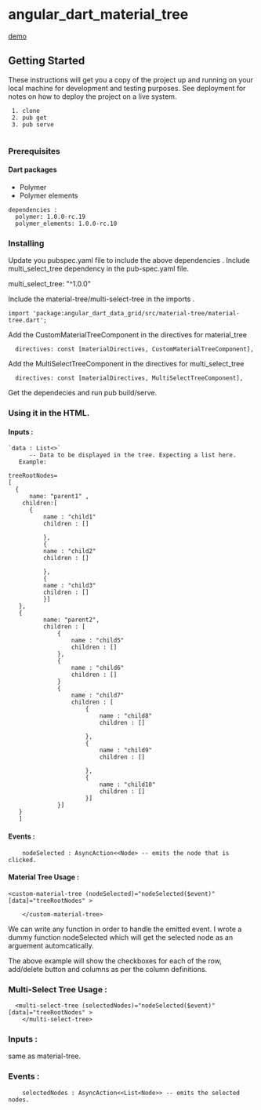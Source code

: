 # angular_dart_material_tree

[demo](https://abhishek-buragadda.github.io/angular-dart-material-tree/)

## Getting Started

These instructions will get you a copy of the project up and running on your local machine for development and testing purposes. See deployment for notes on how to deploy the project on a live system.
   
   ```
    1. clone 
    2. pub get 
    3. pub serve 
    
   ```
    

### Prerequisites

#### Dart packages

* Polymer
* Polymer elements

```
dependencies :
  polymer: 1.0.0-rc.19
  polymer_elements: 1.0.0-rc.10

```

### Installing

Update you pubspec.yaml file to include the above dependencies . 
Include multi_select_tree dependency in the pub-spec.yaml file. 

  multi_select_tree: "^1.0.0"

Include the material-tree/multi-select-tree in the imports .
```
import 'package:angular_dart_data_grid/src/material-tree/material-tree.dart';
```
Add the CustomMaterialTreeComponent in the  directives  for material_tree
```
  directives: const [materialDirectives, CustomMaterialTreeComponent],
```

Add the MultiSelectTreeComponent in the  directives  for multi_select_tree 
```
  directives: const [materialDirectives, MultiSelectTreeComponent],
```


Get the dependecies and run pub build/serve. 


### Using it in the HTML. 

#### Inputs :

    `data : List<>` 
          -- Data to be displayed in the tree. Expecting a list here.
       Example:   
  ```     
  treeRootNodes= 
  [
    {
     	name: "parent1" ,
      children:[
       	{
     		name : "child1"
     		children : []
 
     		},
     		{
     		name : "child2"
     		children : []
 
     		},
     		{
     		name : "child3"
     		children : []
     		}]
     },
     {
     		name: "parent2",
     		children : [
     			{
     				name : "child5"
     				children : []
     			},
     			{
     				name : "child6"
     				children : []
     			}
     			{
     				name : "child7"
     				children : [
     					{
     						name : "child8"
     						children : []
 
     					},
     					{
     						name : "child9"
     						children : []
 
     					},
     					{
     						name : "child10"
     						children : []
     					}]
     		    }]
     }
     ]
 ```
  #### Events :
      
      	nodeSelected : AsyncAction<<Node> -- emits the node that is clicked.
 
	 
 #### Material Tree Usage : 
 
```
<custom-material-tree (nodeSelected)="nodeSelected($event)" [data]="treeRootNodes" >

	</custom-material-tree>

```

We can write any function in order to handle the emitted event. I wrote a dummy function nodeSelected which will get the selected node as an arguement automcatically. 

The above example will show the checkboxes for each of the row, add/delete button and columns as per the column definitions.

### Multi-Select Tree Usage :
   ```
     <multi-select-tree (selectedNodes)="nodeSelected($event)" [data]="treeRootNodes" >
	   </multi-select-tree>
   ```
   ### Inputs : 
   
   same as material-tree.
   
   ### Events :
      	selectedNodes : AsyncAction<<List<Node>> -- emits the selected  nodes.
   
